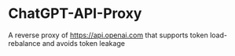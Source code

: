 # ChatGPT-API-Proxy
A reverse proxy of https://api.openai.com that supports token load-rebalance and avoids token leakage
